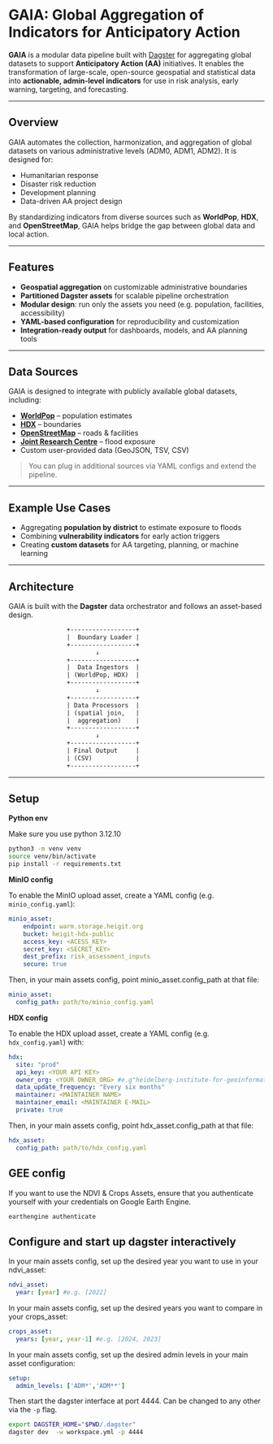 # GAIA: Global Aggregation of Indicators for Anticipatory Action

**GAIA** is a modular data pipeline built with [Dagster](https://dagster.io/) for aggregating global datasets to support **Anticipatory Action (AA)** initiatives. It enables the transformation of large-scale, open-source geospatial and statistical data into **actionable, admin-level indicators** for use in risk analysis, early warning, targeting, and forecasting.

---

## Overview

GAIA automates the collection, harmonization, and aggregation of global datasets on various administrative levels (ADM0, ADM1, ADM2). It is designed for:

- Humanitarian response
- Disaster risk reduction
- Development planning
- Data-driven AA project design

By standardizing indicators from diverse sources such as **WorldPop**, **HDX**, and **OpenStreetMap**, GAIA helps bridge the gap between global data and local action.

---

## Features

- **Geospatial aggregation** on customizable administrative boundaries  
- **Partitioned Dagster assets** for scalable pipeline orchestration  
- **Modular design**: run only the assets you need (e.g. population, facilities, accessibility)  
- **YAML-based configuration** for reproducibility and customization  
- **Integration-ready output** for dashboards, models, and AA planning tools

---

## Data Sources

GAIA is designed to integrate with publicly available global datasets, including:

- **[WorldPop](https://www.worldpop.org/)** – population estimates
- **[HDX](https://data.humdata.org/)** – boundaries
- **[OpenStreetMap](https://www.openstreetmap.org/)** – roads & facilities
- **[Joint Research Centre](https://data.jrc.ec.europa.eu/collection/id-0054)** – flood exposure
- Custom user-provided data (GeoJSON, TSV, CSV)

> You can plug in additional sources via YAML configs and extend the pipeline.

---

## Example Use Cases

- Aggregating **population by district** to estimate exposure to floods
- Combining **vulnerability indicators** for early action triggers
- Creating **custom datasets** for AA targeting, planning, or machine learning

---

## Architecture

GAIA is built with the **Dagster** data orchestrator and follows an asset-based design.

```txt
                +------------------+
                |  Boundary Loader |
                +------------------+
                        ↓
                +------------------+
                |  Data Ingestors  |
                | (WorldPop, HDX)  |
                +------------------+
                        ↓
                +------------------+
                | Data Processors  |
                | (spatial join,   |
                |  aggregation)    |
                +------------------+
                        ↓
                +------------------+
                | Final Output     |
                | (CSV)            |
                +------------------+
```
---

## Setup

**Python env**

Make sure you use python 3.12.10

```sh
python3 -m venv venv
source venv/bin/activate
pip install -r requirements.txt
```

**MinIO config**

To enable the MinIO upload asset, create a YAML config (e.g. `minio_config.yaml`):

```yaml
minio_asset:
    endpoint: warm.storage.heigit.org
    bucket: heigit-hdx-public
    access_key: <ACESS_KEY>
    secret_key: <SECRET_KEY>
    dest_prefix: risk_assessment_inputs
    secure: true
```

Then, in your main assets config, point minio_asset.config_path at that file:

```yaml
minio_asset:
  config_path: path/to/minio_config.yaml

```

**HDX config**

To enable the HDX upload asset, create a YAML config (e.g. `hdx_config.yaml`) with:

```yaml
hdx:
  site: "prod"
  api_key: <YOUR API KEY>
  owner_org: <YOUR OWNER_ORG> #e.g"heidelberg-institute-for-geoinformation-technology"
  data_update_frequency: "Every six months"
  maintainer: <MAINTAINER NAME>
  maintainer_email: <MAINTAINER E-MAIL>
  private: true
```

Then, in your main assets config, point hdx_asset.config_path at that file:

```yaml
hdx_asset:
  config_path: path/to/hdx_config.yaml
```

## GEE config

If you want to use the NDVI & Crops Assets, ensure that you authenticate yourself with your credentials on Google Earth Engine.

```sh
earthengine authenticate
```

## Configure and start up dagster interactively

In your main assets config, set up the desired year you want to use in your ndvi_asset:
```yaml
ndvi_asset:
  year: [year] #e.g. [2022]
```

In your main assets config, set up the desired years you want to compare in your crops_asset:
```yaml
crops_asset:
  years: [year, year-1] #e.g. [2024, 2023]
```

In your main assets config, set up the desired admin levels in your main asset configuration:

```yaml
setup:
  admin_levels: ['ADM*','ADM**']
```

Then start the dagster interface at port 4444. Can be changed to any other via the `-p` flag.

```sh
export DAGSTER_HOME="$PWD/.dagster"
dagster dev  -w workspace.yml -p 4444
```
